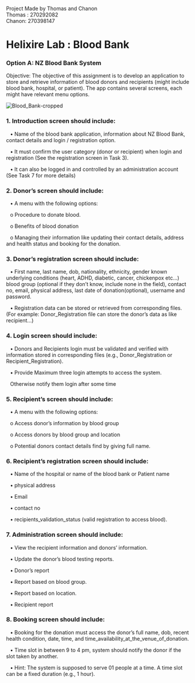 Project Made by Thomas and Chanon <br>
Thomas : 270292082 <br>
Chanon: 270398147 <br>


# Helixire Lab : Blood Bank


### Option A: NZ Blood Bank System

Objective: The objective of this assignment is to develop an application to store and retrieve information of blood
donors and recipients (might include blood bank, hospital, or patient). The app contains several screens, each
might have relevant menu options.

![Blood_Bank-cropped](https://github.com/270292082/BloodBank/assets/171204053/e877441a-ed75-4904-9d42-bdb3d725d56c)

### 1. Introduction screen should include:
&ensp; • Name of the blood bank application, information about NZ Blood Bank, contact details and login /
registration option.

&ensp; • It must confirm the user category (donor or recipient) when login and registration (See the registration
screen in Task 3).

&ensp; • It can also be logged in and controlled by an administration account (See Task 7 for more details)

### 2. Donor’s screen should include:
&ensp; • A menu with the following options:

&ensp; o Procedure to donate blood.

&ensp; o Benefits of blood donation

&ensp; o Managing their information like updating their contact details,
address and health status and booking for the donation.

### 3. Donor’s registration screen should include:
&ensp; • First name, last name, dob, nationality, ethnicity, gender known underlying conditions (heart, ADHD,
diabetic, cancer, chickenpox etc…) blood group (optional if they don’t know, include none in the field),
contact no, email, physical address, last date of donation(optional), username and password.

&ensp; • Registration data can be stored or retrieved from corresponding files. (For example:
Donor_Registration file can store the donor’s data as like recipient...)

### 4. Login screen should include:
&ensp; • Donors and Recipients login must be validated and verified with information stored in corresponding
files (e.g., Donor_Registration or Recipient_Registration).

&ensp; • Provide Maximum three login attempts to access the system.

&ensp; Otherwise notify them login after some time


### 5. Recipient’s screen should include:
&ensp; • A menu with the following options:

&ensp; o Access donor’s information by blood group

&ensp; o Access donors by blood group and location

&ensp; o Potential donors contact details find by giving full name.

### 6. Recipient’s registration screen should include:
&ensp; • Name of the hospital or name of the blood bank or Patient name

&ensp; • physical address

&ensp; • Email

&ensp; • contact no

&ensp; • recipients_validation_status (valid registration to access blood).

### 7. Administration screen should include:
&ensp; • View the recipient information and donors’ information.

&ensp; • Update the donor’s blood testing reports.

&ensp; • Donor’s report

&ensp; • Report based on blood group.

&ensp; • Report based on location.

&ensp; • Recipient report

### 8. Booking screen should include:
&ensp; • Booking for the donation must access the donor’s full name, dob, recent health condition, date, time,
and time_availability_at_the_venue_of_donation.

&ensp; • Time slot in between 9 to 4 pm, system should notify the donor if the slot taken by another.

&ensp; • Hint: The system is supposed to serve 01 people at a time. A time slot can be a fixed duration (e.g., 1
hour).
